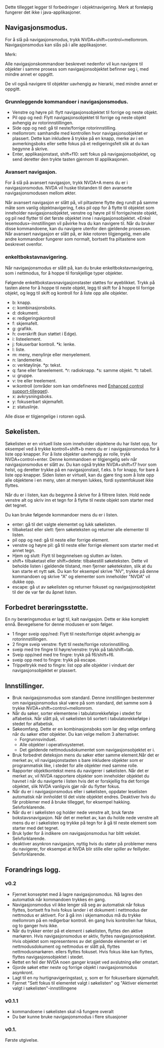 <p lang = "nb_no"
# Forbedret objektnavigering.
* Forfatter: Emil-18.
* NVDA-kompatibilitet: 2024.1 og utover.
* Last ned: [Stabil versjon](https://github.com/Emil-18/enhanced-object-navigation/releases/download/v0.2/enhancedObjectNavigation-0.2.nvda-addon).

Dette tillegget legger til forbedringer i objektnavigering. Merk at foreløpig fungerer det ikke i java-applikasjoner.

## Navigasjonsmodus.

For å slå på navigasjonsmodus, trykk NVDA+shift+control+mellomrom.
Navigasjonsmodus kan slås på i alle applikasjoner.

Merk:

Alle navigasjonskommandoer beskrevet nedenfor vil kun navigere til objekter i samme prosess som navigasjonsobjektet befinner seg i, med mindre annet er oppgitt.

De vil også navigere til objekter uavhengig av hierarki, med mindre annet er oppgitt.


### Grunnleggende kommandoer i navigasjonsmodus.

* Venstre og høyre pil: flytt navigasjonsobjektet til forrige og neste objekt.
* Pil opp og ned: Flytt navigasjonsobjektet til forrige og neste objekt avhengig av rotorinnstillingen.
* Side opp og ned: gå til neste/forrige rotorinnstilling.
* mellomrom: samhandle med kontrollen hvor navigasjonsobjektet er plassert. Dette kan inkludere å trykke på en knapp, merke av i en avmerkingsboks eller sette fokus på et redigeringsfelt slik at du kan begynne å skrive.
* Enter, applikasjonstast, shift+f10: sett fokus på navigasjonsobjektet, og send deretter den trykte tasten gjennom til applikasjonen.

### Avansert navigasjon.

For å slå på avansert navigasjon, trykk NVDA+A mens du er i navigasjonsmodus. NVDA vil huske tilstanden til den avanserte navigasjonsmodusen mellom økter.

Når avansert navigasjon er slått på, vil piltastene flytte deg rundt på samme måte som vanlig objektnavigering, f.eks pil opp for å flytte til objektet som inneholder navigasjonsobjektet, venstre og høyre pil til forrige/neste objekt, og pil ned flytter til det første objektet inne i navigasjonsobjektet. «Enkel lesemodus»-innstillingen vil påvirke hva du kan navigere til.
Når du bruker disse kommandoene, kan du navigere utenfor den gjeldende prosessen.
Når avansert navigasjon er slått på, er ikke rotoren tilgjengelig, men alle andre kommandoer fungerer som normalt, bortsett fra piltastene som beskrevet ovenfor.

### enkeltbokstavnavigering.

Når navigasjonsmodus er slått på, kan du bruke enkeltbokstavnavigering, som i nettmodus, for å hoppe til forskjellige typer objekter.

Følgende enkeltbokstavsnavigasjonstaster støttes for øyeblikket.
Trykk på tasten alene for å hoppe til neste objekt, legg til skift for å hoppe til forrige objekt, og legg til skift og kontroll for å liste opp alle objekter.

* b: knapp.
* c: kombinasjonsboks.
* d: dokument.
* e: redigeringskontroll
* f: skjemafelt.
* g: grafikk.
* h: overskrift (kun støttet i Edge).
* i: listeelement.
* j: fokuserbar kontroll.
*k: lenke.
* l: liste.
* m: meny, menylinje eller menyelement.
* n: landemerke.
* o: verktøylinje.
*p: tekst.
* q: fane eller faneelement.
*r: radioknapp.
*s: samme objekt.
*t: tabell.
* u: gruppe.
* v: tre eller treelement.
* w:kontroll (områder som kan omdefineres med [Enhanced control support-tillegget](https://github.com/emil-18/enhanced-control-support)).
* x: avkrysningsboks.
* y: fokuserbart skjemafelt.
* z: statuslinje.

Alle disse er tilgjengelige i rotoren også.
## Søkelisten.

Søkelisten er en virtuell liste som inneholder objektene du har listet opp, for eksempel ved å trykke kontroll+shift+b mens du er i navigasjonsmodus for å liste opp knapper.
For å liste objekter uavhengig av rolle, trykk NVDA+control+enter. Denne kommandoen er tilgjengelig selv når navigasjonsmodus er slått av. Du kan også trykke NVDA+shift+f7 hvor som helst, og deretter trykke på en navigasjonstast, f.eks. b for knapp, for bare å liste opp knapper.
Siden listen er virtuell, kan du gjøre ting som å liste opp alle objektene i en meny, uten at menyen lukkes, fordi systemfokuset ikke flyttes.

Når du er i listen, kan du begynne å skrive for å filtrere listen. Hold nede venstre alt og skriv inn et tegn for å flytte til neste objekt som starter med det tegnet.

Du kan bruke følgende kommandoer mens du er i listen.

* enter: gå til det valgte elementet og lukk søkelisten.
* tilbaketast eller slett: fjern søketeksten og returner alle elementer til listen.
* pil opp og ned: gå til neste eller forrige element.
* venstre og høyre pil: gå til neste eller forrige element som starter med et annet tegn.
* Hjem og slutt: Flytt til begynnelsen og slutten av listen.
* shift+ tilbaketast eller shift+delete: tilbakestill søketeksten. Dette vil beholde listen i gjeldende tilstand, men fjerner søketeksten, slik at du kan starte et nytt søk. Du kan for eksempel skrive "NV", trykke på denne kommandoen og skrive "A" og elementer som inneholder "NVDA" vil dukke opp.
* escape: gå ut av søkelisten og returner fokuset og navigasjonsobjektet til der de var før du åpnet listen.

## Forbedret berøringsstøtte.

En ny berøringsmodus er lagt til, kalt navigasjon. Dette er ikke komplett ennå.
Bevegelsene for denne modusen er som følger.
* 1 finger sveip opp/ned: Flytt til neste/forrige objekt avhengig av rotorinnstillingen.
* 2 fingre sveip venstre: flytt til neste/forrige rotorinnstilling.
* sveip med tre fingre til høyre/venstre: trykk på tab/shift+tab.
* Sveip opp/ned med tre fingre: trykk på f6/shift+f6.
* sveip opp med to fingre: trykk på escape.
* Trippeltrykk med to fingre: list opp alle objekter i vinduet der navigasjonsobjektet er plassert.
## Innstillinger.

* Bruk navigasjonsmodus som standard.
Denne innstillingen bestemmer om navigasjonsmodus skal være på som standard, det samme som å trykke NVDA+shift+control+mellomrom.
* Når du søker, sorter elementene i tabulatorekkefølge i stedet for alfabetisk.
Når slått på, vil søkelisten bli sortert i tabulatorekkefølge i stedet for alfabetisk.
* Søkeomfang.
Dette er en kombinasjonsboks som lar deg velge omfang når du søker etter objekter.
Du kan velge mellom 3 alternativer.
    * Forgrunnsvinduet.
    * Alle objekter i operativsystemet.
    * Det gjeldende nettmodusdokumentet som navigasjonsobjektet er i.
* Bruk forbedret deteksjon mens du søker etter samme element.Når det er merket av, vil navigasjonstasten s  bare inkludere objekter som er programmatisk like, i stedet for alle objekter med samme rolle.
* Rapporter objektkontekst mens du navigerer i søkelisten.
Når det er merket av, vil NVDA rapportere objekter som inneholder objektet du havnet i når du navigerte i listen hvis det er forskjellig fra det forrige objektet, slik NVDA vanligvis gjør når du flytter fokus.
* Når du er i navigasjonsmodus eller i søkelisten, oppdater leselisten automatisk når innholdet til det viste objektet endres. Deaktiver hvis du får problemer med å bruke tillegget, for eksempel hakking. Selvforklarende.
* Når du er i søkelisten og holder nede venstre alt, bruk første bokstavsnavigasjon.
Når det er merket av, kan du holde nede venstre alt mens du er i søkelisten og trykke på tegn for å gå til neste element som starter med det tegnet.
* Bruk lyder for å indikere om navigasjonsmodus har blitt vekslet. Selvforklarende.
* deaktiver asynkron navigasjon, nyttig hvis du støter på problemer mens du navigerer, for eksempel at NVDA blir stille eller spiller av feillyder. Selvforklarende.

## Forandrings logg.


### v0.2
* Fjernet konseptet med å lagre navigasjonsmodus. Nå lagres den automatisk når kommandoen trykkes én gang.
* Navigasjonsmodus vil ikke lenger slå seg av automatisk når fokus flyttes, bortsett fra hvis fokus lander i et dokument i nettmodus der nettmodus er aktivert. For å gå inn i skjemamodus må du trykke mellomrom på en redigerbar kontroll. én gang hvis kontrollen har fokus, og to ganger hvis ikke.
* Når du trykker enter på et element i søkelisten, flyttes den aktive markøren. Hvis navigasjonsmodus er aktiv, flyttes navigasjonsobjektet. Hvis objektet som representeres av det gjeldende elementet er i et nettmodusdokument og nettmodus er slått på, flyttes nettmodusmarkøren.
ellers flyttes fokuset. Hvis fokus ikke kan flyttes, flyttes navigasjonsobjektet i stedet.
* Rettet en feil der NVDA noen ganger krasjet ved avslutning eller omstart.
* Gjorde søket etter neste og forrige objekt i navigasjonsmodus asynkront.
* Lagt til en ny hurtignavigeringstast, y, som er for fokuserbare skjemafelt.
* Fjernet "Sett fokus til elementet valgt i søkelisten" og "Aktiver elementet valgt i søkelisten"-innstillingene


### v0.1.1

* kommandoene i søkelisten skal nå fungere overalt
* Du bør kunne bruke navigasjonsmodus i flere situasjoner

### v0.1.

Første utgivelse.
</p>
